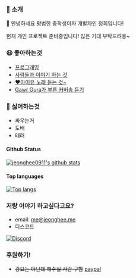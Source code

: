 ### 📃 소개
👋 안녕하세요 평범한 중학생이자 개발자인 정희입니다!

현재 개인 프로젝트 준비중입니다! 많은 기대 부탁드려용~

### 😃 좋아하는것

- [프로그래밍](https://www.python.org/)
- [사람들과 이야기 하는 것](https://discord.gg/2J8aW8Fhe2)
- [♥️아이유 노래 듣는 것~](https://music.youtube.com/channel/UCTUR0sVEkD8T5MlSHqgaI_Q?feature=share)
- [Gawr Gura가 부른 커버송 듣기](https://youtube.com/playlist?list=PLBaQipOTMedLA33YrvAp0iycjcgc56ccn)

### 🤬 싫어하는것

- 싸우는거
- 도배
- 테러


#### Github Status

[![jeonghee0911's github stats](https://github-readme-stats.vercel.app/api?username=jeongheegenius&theme=solarized-dark&show_icons=true)](https://github.com/jeongheegenius)

#### Top languages

[![Top langs](https://github-readme-stats.vercel.app/api/top-langs?username=jeongheegenius&theme=solarized-dark&show_icons=true)](https://github.com/jeongheegenius)

### 저랑 이야기 하고싶다고요?
- email: [me@jeonghee.me](mailto:me@jeonghee.me)
- 디스코드 

[![Discord](https://discord.c99.nl/widget/theme-3/673471748599054336.png)](https://discord.com/users/673471748599054336)

### 후원하기!
- ~~강요는 아닌데 해주실 사람 구함~~ [paypal](https://www.paypal.me/jeongheegenius)
